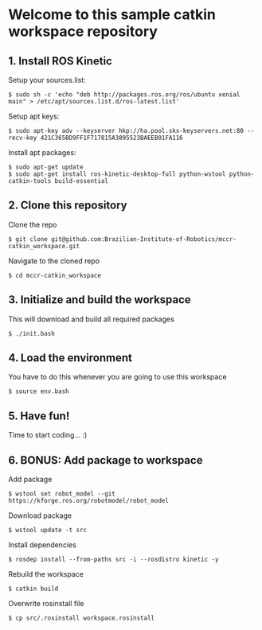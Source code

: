 # Welcome to this sample catkin workspace repository

## 1. Install ROS Kinetic

Setup your sources.list:


```
$ sudo sh -c 'echo "deb http://packages.ros.org/ros/ubuntu xenial main" > /etc/apt/sources.list.d/ros-latest.list'

```

Setup apt keys:


```
$ sudo apt-key adv --keyserver hkp://ha.pool.sks-keyservers.net:80 --recv-key 421C365BD9FF1F717815A3895523BAEEB01FA116
```

Install apt packages:


```
$ sudo apt-get update
$ sudo apt-get install ros-kinetic-desktop-full python-wstool python-catkin-tools build-essential
```

## 2. Clone this repository

Clone the repo

```
$ git clone git@github.com:Brazilian-Institute-of-Robotics/mccr-catkin_workspace.git
```

Navigate to the cloned repo

```
$ cd mccr-catkin_workspace
```

## 3. Initialize and build the workspace

This will download and build all required packages

```
$ ./init.bash
```

## 4. Load the environment

You have to do this whenever you are going to use this workspace

```
$ source env.bash
```

## 5. Have fun!

Time to start coding... :)

## 6. BONUS: Add package to workspace

Add package

```
$ wstool set robot_model --git https://kforge.ros.org/robotmodel/robot_model
```

Download package

```
$ wstool update -t src
```

Install dependencies
```
$ rosdep install --from-paths src -i --rosdistro kinetic -y
```

Rebuild the workspace

```
$ catkin build
```

Overwrite rosinstall file

```
$ cp src/.rosinstall workspace.rosinstall
```
